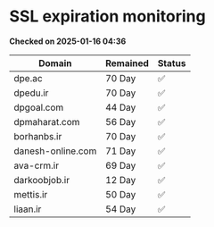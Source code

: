 # SSL expiration monitoring

**Checked on 2025-01-16 04:36**

| Domain | Remained | Status       |
|--------|----------|--------------|
| dpe.ac     | 70 Day   | ✅ |
| dpedu.ir     | 70 Day   | ✅ |
| dpgoal.com     | 44 Day   | ✅ |
| dpmaharat.com     | 56 Day   | ✅ |
| borhanbs.ir     | 70 Day   | ✅ |
| danesh-online.com     | 71 Day   | ✅ |
| ava-crm.ir     | 69 Day   | ✅ |
| darkoobjob.ir     | 12 Day   | ✅ |
| mettis.ir     | 50 Day   | ✅ |
| liaan.ir     | 54 Day   | ✅ |
